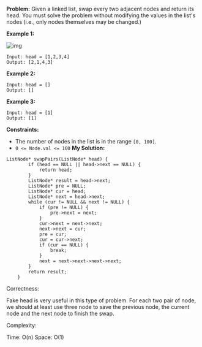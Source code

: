 **Problem:**
Given a linked list, swap every two adjacent nodes and return its head. You must solve the problem without modifying the values in the list's nodes (i.e., only nodes themselves may be changed.)

 

**Example 1:**

![img](https://assets.leetcode.com/uploads/2020/10/03/swap_ex1.jpg)

```
Input: head = [1,2,3,4]
Output: [2,1,4,3]
```

**Example 2:**

```
Input: head = []
Output: []
```

**Example 3:**

```
Input: head = [1]
Output: [1]
```

 

**Constraints:**

- The number of nodes in the list is in the range `[0, 100]`.
- `0 <= Node.val <= 100`
**My Solution:**
```
ListNode* swapPairs(ListNode* head) {
        if (head == NULL || head->next == NULL) {
            return head;
        }
        ListNode* result = head->next;
        ListNode* pre = NULL;
        ListNode* cur = head;
        ListNode* next = head->next;
        while (cur != NULL && next != NULL) {
            if (pre != NULL) {
                pre->next = next;
            }
            cur->next = next->next;
            next->next = cur;
            pre = cur;
            cur = cur->next;
            if (cur == NULL) {
                break;
            }
            next = next->next->next->next;
        }
        return result;
    }
```
Correctness:

Fake head is very useful in this type of problem. For each two pair of node, we should at least use three node to save the previous node, the current node and the next node to finish the swap.

Complexity:

Time: O(n)
Space: O(1)